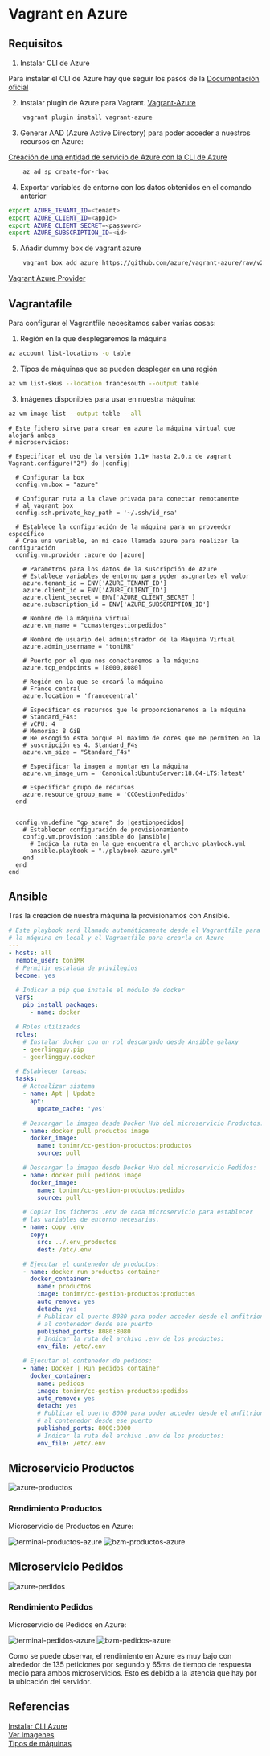 # Vagrant en Azure

## Requisitos

1. Instalar CLI de Azure

Para instalar el CLI de Azure hay que seguir los pasos de la [Documentación oficial](https://docs.microsoft.com/es-es/cli/azure/install-azure-cli-apt?view=azure-cli-latest)

2. Instalar plugin de Azure para Vagrant. [Vagrant-Azure](https://www.rubydoc.info/gems/vagrant-azure/1.3.0)

```bash
    vagrant plugin install vagrant-azure
```

3. Generar AAD (Azure Active Directory) para poder acceder a nuestros recursos en Azure:

[Creación de una entidad de servicio de Azure con la CLI de Azure](https://docs.microsoft.com/es-es/cli/azure/create-an-azure-service-principal-azure-cli?view=azure-cli-latest)

```bash
    az ad sp create-for-rbac
```

4. Exportar variables de entorno con los datos obtenidos en el comando anterior

```bash
export AZURE_TENANT_ID=<tenant>
export AZURE_CLIENT_ID=<appId>
export AZURE_CLIENT_SECRET=<password>
export AZURE_SUBSCRIPTION_ID=<id>
```

5. Añadir dummy box de vagrant azure

```bash
    vagrant box add azure https://github.com/azure/vagrant-azure/raw/v2.0/dummy.box --provider azure
```

[Vagrant Azure Provider](https://github.com/Azure/vagrant-azure)

## Vagrantafile

Para configurar el Vagrantfile necesitamos saber varias cosas:

1. Región en la que desplegaremos la máquina

```bash
az account list-locations -o table
```

2. Tipos de máquinas que se pueden desplegar en una región

```bash
az vm list-skus --location francesouth --output table
```

3. Imágenes disponibles para usar en nuestra máquina:

```bash
az vm image list --output table --all
```

```vagrantfile
# Este fichero sirve para crear en azure la máquina virtual que alojará ambos
# microservicios:

# Especificar el uso de la versión 1.1+ hasta 2.0.x de vagrant
Vagrant.configure("2") do |config|
  
  # Configurar la box
  config.vm.box = "azure"

  # Configurar ruta a la clave privada para conectar remotamente
  # al vagrant box
  config.ssh.private_key_path = '~/.ssh/id_rsa'

  # Establece la configuración de la máquina para un proveedor específico
  # Crea una variable, en mi caso llamada azure para realizar la configuración
  config.vm.provider :azure do |azure|

    # Parámetros para los datos de la suscripción de Azure
    # Establece variables de entorno para poder asignarles el valor
    azure.tenant_id = ENV['AZURE_TENANT_ID']
    azure.client_id = ENV['AZURE_CLIENT_ID']
    azure.client_secret = ENV['AZURE_CLIENT_SECRET']
    azure.subscription_id = ENV['AZURE_SUBSCRIPTION_ID']

    # Nombre de la máquina virtual
    azure.vm_name = "ccmastergestionpedidos"

    # Nombre de usuario del administrador de la Máquina Virtual
    azure.admin_username = "toniMR"

    # Puerto por el que nos conectaremos a la máquina
    azure.tcp_endpoints = [8000,8080]

    # Región en la que se creará la máquina
    # France central
    azure.location = 'francecentral'

    # Especificar os recursos que le proporcionaremos a la máquina
    # Standard_F4s:
    # vCPU: 4
    # Memoria: 8 GiB
    # He escogido esta porque el maximo de cores que me permiten en la
    # suscripción es 4. Standard_F4s
    azure.vm_size = "Standard_F4s"

    # Especificar la imagen a montar en la máquina
    azure.vm_image_urn = 'Canonical:UbuntuServer:18.04-LTS:latest'

    # Especificar grupo de recursos
    azure.resource_group_name = 'CCGestionPedidos'
  end


  config.vm.define "gp_azure" do |gestionpedidos|
    # Establecer configuración de provisionamiento
    config.vm.provision :ansible do |ansible|
      # Indica la ruta en la que encuentra el archivo playbook.yml
      ansible.playbook = "./playbook-azure.yml"
    end
  end
end
```

## Ansible

Tras la creación de nuestra máquina la provisionamos con Ansible.

```yml
# Este playbook será llamado automáticamente desde el Vagrantfile para crear
# la máquina en local y el Vagrantfile para crearla en Azure
---
- hosts: all
  remote_user: toniMR
  # Permitir escalada de privilegios
  become: yes

  # Indicar a pip que instale el módulo de docker
  vars:
    pip_install_packages:
      - name: docker

  # Roles utilizados
  roles:
    # Instalar docker con un rol descargado desde Ansible galaxy
    - geerlingguy.pip
    - geerlingguy.docker

  # Establecer tareas:
  tasks:
    # Actualizar sistema
    - name: Apt | Update
      apt:
        update_cache: 'yes'

    # Descargar la imagen desde Docker Hub del microservicio Productos:
    - name: docker pull productos image
      docker_image:
        name: tonimr/cc-gestion-productos:productos
        source: pull 

    # Descargar la imagen desde Docker Hub del microservicio Pedidos:
    - name: docker pull pedidos image
      docker_image:
        name: tonimr/cc-gestion-productos:pedidos
        source: pull

    # Copiar los ficheros .env de cada microservicio para establecer
    # las variables de entorno necesarias.
    - name: copy .env
      copy:
        src: ../.env_productos
        dest: /etc/.env

    # Ejecutar el contenedor de productos:
    - name: docker run productos container
      docker_container:
        name: productos
        image: tonimr/cc-gestion-productos:productos
        auto_remove: yes
        detach: yes
        # Publicar el puerto 8080 para poder acceder desde el anfitrion
        # al contenedor desde ese puerto
        published_ports: 8080:8080
        # Indicar la ruta del archivo .env de los productos:
        env_file: /etc/.env

    # Ejecutar el contenedor de pedidos:
    - name: Docker | Run pedidos container
      docker_container:
        name: pedidos
        image: tonimr/cc-gestion-productos:pedidos
        auto_remove: yes
        detach: yes
        # Publicar el puerto 8000 para poder acceder desde el anfitrion
        # al contenedor desde ese puerto
        published_ports: 8000:8000
        # Indicar la ruta del archivo .env de los productos:
        env_file: /etc/.env
```

## Microservicio Productos

![azure-productos](https://github.com/toniMR/CC-GestionPedidos/blob/master/doc/img/provisionamiento/azure/azure-productos.png)

### Rendimiento Productos

Microservicio de Productos en Azure:

![terminal-productos-azure](https://github.com/toniMR/CC-GestionPedidos/blob/master/doc/img/provisionamiento/azure/terminal-productos-azure.png)
![bzm-productos-azure](https://github.com/toniMR/CC-GestionPedidos/blob/master/doc/img/provisionamiento/azure/bzm-productos-azure.png)

## Microservicio Pedidos

![azure-pedidos](https://github.com/toniMR/CC-GestionPedidos/blob/master/doc/img/provisionamiento/azure/azure-pedidos.png)

### Rendimiento Pedidos

Microservicio de Pedidos en Azure:

![terminal-pedidos-azure](https://github.com/toniMR/CC-GestionPedidos/blob/master/doc/img/provisionamiento/azure/terminal-pedidos-azure.png)
![bzm-pedidos-azure](https://github.com/toniMR/CC-GestionPedidos/blob/master/doc/img/provisionamiento/azure/bzm-pedidos-azure.png)

Como se puede observar, el rendimiento en Azure es muy bajo con alrededor de 135 peticiones por segundo y 65ms de tiempo de respuesta medio para ambos
 microservicios. Esto es debido a la latencia que hay por la ubicación del servidor.

## Referencias

[Instalar CLI Azure](https://docs.microsoft.com/en-us/cli/azure/install-azure-cli-apt?view=azure-cli-latest)  
[Ver Imagenes](https://docs.microsoft.com/en-us/azure/virtual-machines/linux/cli-ps-findimage)  
[Tipos de máquinas](https://docs.microsoft.com/es-es/azure/azure-resource-manager/templates/error-sku-not-available)  
